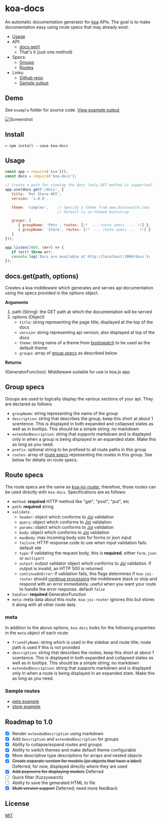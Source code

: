 # koa-docs
An automatic documentation generator for [koa](https://github.com/koajs/koa) APIs. The goal is to make documentation easy using route specs that may already exist.

* [Usage](#usage)
* API:
    * [docs.get()](#docsgetpath-options)
    * That's it (just one method)
* Specs:
    * [Groups](#group-specs)
    * [Routes](#route-specs)
* Links:
    * [Github repo](https://github.com/a-s-o/koa-docs)
    * [Sample output](http://a-s-o.github.io/koa-docs/example.html)

## Demo

See `example` folder for source code. [View example output](http://a-s-o.github.io/koa-docs/example.html)

![Screenshot](http://i.imgur.com/jv1k4g3.png)

## Install

    > npm install --save koa-docs

## Usage

```javascript
const app = require('koa')();
const docs = require('koa-docs');

// Create a path for viewing the docs (only GET method is supported)
app.use(docs.get('/docs', {
   title: 'Pet Store API',
   version: '1.0.0',

   theme: 'simplex',    // Specify a theme from www.bootswatch.com;
                        // default is un-themed bootstrap

   groups: [
      { groupName: 'Pets', routes: [/*  ... route specs ...  */] },
      { groupName: 'Store', routes: [/*  ... route specs ...  */] }
   ]
}));

app.listen(3000, (err) => {
   if (err) throw err;
   console.log(`Docs are available at http://localhost:3000/docs`);
});
```

## docs.get(path, options)

Creates a koa middleware which generates and serves api documentation
using the specs provided in the options object.

**Arguments**

1. path (String): the GET path at which the documentation will be served
2. options (Object)
    - `title`: string representing the page title; displayed at the top of the docs
    - `version`: string representing api version; also displayed at top of the docs
    - `theme`: string name of a theme from [bootswatch](http://www.bootswatch.com) to be used as the default theme
    - `groups`: array of [group specs](#group-specs) as described below

**Returns**

(GeneratorFunction): Middleware suitable for use in koa.js app

## Group specs
Groups are used to logically display the various sections of your api. They are declared as follows:

- `groupName`: string representing the name of the group
- `description`: string that describes the group; keep this short at about 1 scentence. This is displayed in both expanded and collapsed states as well as in tooltips. This should be a simple string; no markdown
- `extendedDescription`: string that supports markdown and is displayed only in when a group is being displayed in an expanded state. Make this as long as you need.
- `prefix`: optional string to be prefixed to all route paths in this group
- `routes`: array of [route specs](#route-specs) representing the routes in this group. See below for details on route specs.

## Route specs
The route specs are the same as [koa-joi-router](https://github.com/pebble/koa-joi-router#route-options), therefore, those routes can be used directly with `koa-docs`. Specifications are as follows:

- `method`: **required** HTTP method like "get", "post", "put", etc
- `path`: **required** string
- `validate`
  - `header`: object which conforms to [Joi](https://github.com/hapijs/joi) validation
  - `query`: object which conforms to [Joi](https://github.com/hapijs/joi) validation
  - `params`: object which conforms to [Joi](https://github.com/hapijs/joi) validation
  - `body`: object which conforms to [Joi](https://github.com/hapijs/joi) validation
  - `maxBody`: max incoming body size for forms or json input
  - `failure`: HTTP response code to use when input validation fails. default `400`
  - `type`: if validating the request body, this is **required**. either `form`, `json` or `multipart`
  - `output`: output validator object which conforms to [Joi](https://github.com/hapijs/joi) validation. if output is invalid, an HTTP 500 is returned
  - `continueOnError`: if validation fails, this flags determines if `koa-joi-router` should [continue processing](#handling-errors) the middleware stack or stop and respond with an error immediately. useful when you want your route to handle the error response. default `false`
- `handler`: **required** GeneratorFunction
- `meta`: meta data about this route. `koa-joi-router` ignores this but stores it along with all other route data

### meta

In addition to the above options, `koa-docs` looks for the following properties in the `meta` object of each route:

- `friendlyName`: string which is used in the sidebar and route title; route path is used if this is not proivded
- `description`: string that describes the routes; keep this short at about 1 scentence. This is displayed in both expanded and collapsed states as well as in tooltips. This should be a simple string; no markdown
- `extendedDescription`: string that supports markdown and is displayed only in when a route is being displayed in an expanded state. Make this as long as you need.

### Sample routes

* [pets example](example/routes/pets.js)
* [store example](example/routes/store.js)

## Roadmap to 1.0

* [x] Render `extendedDescription` using markdown
* [x] Add `description` and `extendedDescription` for groups
* [x] Ability to collapse/expand routes and groups
* [x] Ability to switch themes and make default theme configurable
* [x] More descriptive type descriptions for arrays and nested objects
* [x] ~~Create separate section for models (joi objects that have a label)~~ Deferred; for now, displayed directly where they are used
* [x] ~~Add popovers for displaying models~~ Deferred
* [ ] Quick filter (fuzzysearch)
* [ ] Ability to save the generated HTML to file
* [x] ~~Multi version support~~ Deferred; need more feedback

## License

[MIT](LICENSE)
